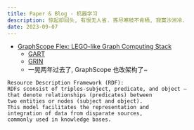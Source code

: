 ```yaml
---
title: Paper & Blog - 机器学习
description: 惊起却回头, 有恨无人省. 拣尽寒枝不肯栖, 寂寞沙洲冷.
date: 2023-09-07
---
```


- [GraphScope Flex: LEGO-like Graph Computing Stack](https://arxiv.org/abs/2312.12107)
  - [GART](https://github.com/GraphScope/GART)
  - [GRIN](https://github.com/GraphScope/GRIN)
  - 一晃两年过去了, GraphScope 也改架构了~

```
Resource Description Framework (RDF):
RDFs sconsist of triples-subject, predicate, and object –
that denote relationships (predicates) between
two entities or nodes (subject and object).
This model facilitates the representation and
integration of data from disparate sources,
commonly used in knowledge bases.
```
